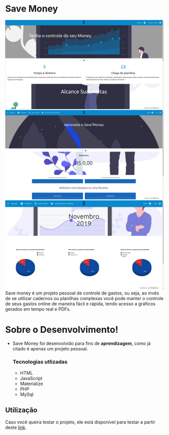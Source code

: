 # Save Money 

![Página Inicial](https://github.com/Luuck4s/Save-Money/blob/master/Img/Home.jpg?raw=true)
![Página Inicial Logado](https://github.com/Luuck4s/Save-Money/blob/master/Img/Home_Loged.jpg?raw=true)
![Gráficos](https://github.com/Luuck4s/Save-Money/blob/master/Img/graficos.jpg?raw=true)
Save money é um projeto pessoal de controle de gastos, ou seja, ao invés de se utilizar cadernos ou planilhas complexas você pode manter o controle de seus gastos online de maneira fácil e rápida, tendo acesso a gráficos gerados em tempo real e PDFs.

# Sobre o Desenvolvimento!
  - Save Money foi desenvolvido para fins de <b>aprendizagem</b>, como já citado é apenas um projeto pessoal.
  
    ### Tecnologias utlizadas 
    - HTML
    - JavaScript
    - Materialize
    - PHP
    - MySql


## Utilização

Caso você queira testar o projeto, ele está disponivel para testar a partir deste [link](https://savemoney.ml/).

